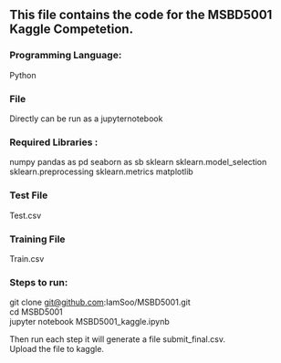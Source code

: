## This file contains the code for the MSBD5001 Kaggle Competetion.

### Programming Language:
Python

### File
Directly can be run as a jupyternotebook

### Required Libraries :
numpy
pandas as pd
seaborn as sb
sklearn
sklearn.model_selection
sklearn.preprocessing
sklearn.metrics
matplotlib

### Test File
Test.csv

### Training File
Train.csv

### Steps to run:

git clone git@github.com:IamSoo/MSBD5001.git  
cd MSBD5001  
jupyter notebook MSBD5001_kaggle.ipynb  

Then run each step it will generate a file submit_final.csv.    
Upload the file to kaggle.  

